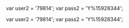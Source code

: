 
<!-- Henry Fernandez -->
var user2 = '79814';
var pass2 = 'Y%15928344';


<!-- Nilson Faber-->
var user2 = '79814';
var pass2 = 'Y%15928344';